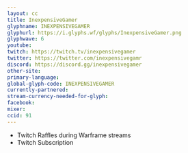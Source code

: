```yaml
---
layout: cc
title: InexpensiveGamer
glyphname: INEXPENSIVEGAMER
glyphurl: https://i.glyphs.wf/glyphs/InexpensiveGamer.png
glyphwave: 6
youtube: 
twitch: https://twitch.tv/inexpensivegamer
twitter: https://twitter.com/inexpensivegamr
discord: https://discord.gg/inexpensivegamer
other-site: 
primary-language: 
global-glyph-code: INEXPENSIVEGAMER
currently-partnered: 
stream-currency-needed-for-glyph: 
facebook: 
mixer: 
ccid: 91
---
```

* Twitch Raffles during Warframe streams
* Twitch Subscription
